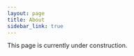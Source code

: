 ```yaml
---
layout: page
title: About
sidebar_link: true
---
```


This page is currently under construction.

<div style="background-image: url(/assets/img/construction.JPG);width: 73%;height:420px;margin: 0 auto;" >
</div>